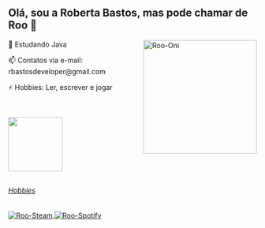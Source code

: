 ## Olá, sou a Roberta Bastos, mas pode chamar de Roo 👋

   <div style="display: inline_block">
      <img align="right" alt="Roo-Oni" width=230" src="https://www.gamersdecide.com/sites/default/files/oni-meeps-thoughts_10.jpg">
      <p>🌱 Estudando Java</p>
      <p>📫 Contatos via e-mail: rbastosdeveloper@gmail.com</p>
      <p>⚡ Hobbies: Ler, escrever e jogar</p>
  </div>
  
  ##
  
  <div style="display: inline_block">
    <a href="https://github.com/roobastos"><br>
    <!--<img height="160em" src="https://github-readme-stats.vercel.app/api?username=roobastos&show_icons=true&theme=tokyonight&include_all_commits=true&count_private=true"/>-->
    <img height="110em" src="https://github-readme-stats.vercel.app/api/top-langs/?username=roobastos&layout=compact&langs_count=7&theme=tokyonight"/>
  </div>
  
  ##
  
  <!--<div style="display: inline_block"><br>
    <h6>Linguagens de Programação</h6>
    <img align="center" alt="Roo-HTML" src="https://img.shields.io/badge/HTML5-E34F26?style=for-the-badge&logo=html5&logoColor=white">
    <img align="center" alt="Roo-CSS" src="https://img.shields.io/badge/CSS3-1572B6?style=for-the-badge&logo=css3&logoColor=white">
    <img align="center" alt="Roo-JS" src="https://img.shields.io/badge/JavaScript-F7DF1E?style=for-the-badge&logo=javascript&logoColor=black">
    <img align="center" alt="Roo-React" src="https://img.shields.io/badge/React-20232A?style=for-the-badge&logo=react&logoColor=61DAFB">
    <img align="center" alt="Roo-RNative" src="https://img.shields.io/badge/React_Native-20232A?style=for-the-badge&logo=react&logoColor=61DAFB"><br><br>
    <img align="right" alt="Roo-Oni" width="300" src="https://cdn.forums.klei.com/monthly_2018_06/PDqEA7V.gif.22fc48573c96a7b3256a4000e171c64b.gif">
  </div>-->

  <div>
    <h6>Hobbies</h6>
    <a href="https://steamcommunity.com/profiles/76561198350386584/" target="_blank">
      <img align="center" alt="Roo-Steam" src="https://img.shields.io/badge/Steam-000000?style=for-the-badge&logo=steam&logoColor=white">
    </a>
    <a href="https://open.spotify.com/user/12166828064" target="_blank">
      <img align="center" alt="Roo-Spotify" src="https://img.shields.io/badge/Spotify-1ED760?&style=for-the-badge&logo=spotify&logoColor=white">
    </a>
  </div>
